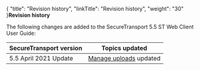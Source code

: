 {
    "title": "Revision history",
    "linkTitle": "Revision history",
    "weight": "30"
}**Revision history**

The following changes are added to the <span class="mc-variable suite_variables.SecureTransportName variable">SecureTransport</span> <span class="mc-variable axway_variables.Component_Version variable">5.5</span> <span class="mc-variable SecureTransport_Variables.st_web_client variable">ST Web Client</span> <span class="mc-variable suite_variables.DocTypeUser variable">User Guide</span>:

<table>
   <thead>
      <tr>
<th style="text-align: center;" class="HeadE-Column1-Header1"><span class="mc-variable suite_variables.SecureTransportName variable">SecureTransport</span> version         </th>
<th class="HeadD-Column1-Header1">Topics updated         </th>
      </tr>
   </thead>
   <tbody>
      <tr>
         <td>5.5 April 2021 Update         </td>
         <td><a href="../02-manage_files_and_folders/022-managing_uploads" class="MCXref xref">Manage uploads</a> updated         </td>
      </tr>
   </tbody>
</table>
